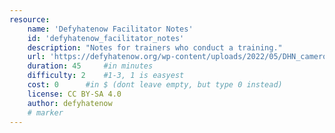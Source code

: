```yaml
---
resource:
    name: 'Defyhatenow Facilitator Notes'
    id: 'defyhatenow_facilitator_notes'
    description: "Notes for trainers who conduct a training."
    url: 'https://defyhatenow.org/wp-content/uploads/2022/05/DHN_cameroon_field_guide_EN_2021_notes.pdf'
    duration: 45     #in minutes
    difficulty: 2    #1-3, 1 is easyest
    cost: 0      #in $ (dont leave empty, but type 0 instead)
    license: CC BY-SA 4.0
    author: defyhatenow
    # marker
---
```

